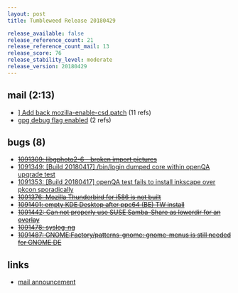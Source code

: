 ```yaml
---
layout: post
title: Tumbleweed Release 20180429

release_available: false
release_reference_count: 21
release_reference_count_mail: 13
release_score: 76
release_stability_level: moderate
release_version: 20180429
---
```


## mail (2:13)

- [\] Add back mozilla-enable-csd.patch](https://lists.opensuse.org/opensuse-factory/2018-05/msg00028.html) (11 refs)
- [gpg debug flag enabled](https://lists.opensuse.org/opensuse-factory/2018-05/msg00010.html) (2 refs)

## bugs (8)

<!--more-->

- ~~[1091309: libgphoto2-6 - broken import pictures](https://bugzilla.opensuse.org/show_bug.cgi?id=1091309)~~
- [1091349: \[Build 20180417\] /bin/login dumped core within openQA upgrade test](https://bugzilla.opensuse.org/show_bug.cgi?id=1091349)
- [1091353: \[Build 20180417\] openQA test fails to install inkscape over pkcon sporadically](https://bugzilla.opensuse.org/show_bug.cgi?id=1091353)
- ~~[1091376: Mozilla Thunderbird for i586 is not built](https://bugzilla.opensuse.org/show_bug.cgi?id=1091376)~~
- ~~[1091401: empty KDE Desktop after ppc64 (BE) TW install](https://bugzilla.opensuse.org/show_bug.cgi?id=1091401)~~
- ~~[1091442: Can not properly use SUSE Samba-Share as lowerdir for an overlay](https://bugzilla.opensuse.org/show_bug.cgi?id=1091442)~~
- ~~[1091478: syslog-ng](https://bugzilla.opensuse.org/show_bug.cgi?id=1091478)~~
- ~~[1091487: GNOME:Factory/patterns-gnome: gnome-menus is still needed for GNOME DE](https://bugzilla.opensuse.org/show_bug.cgi?id=1091487)~~



## links

- [mail announcement](https://lists.opensuse.org/opensuse-factory/2018-05/msg00007.html)
